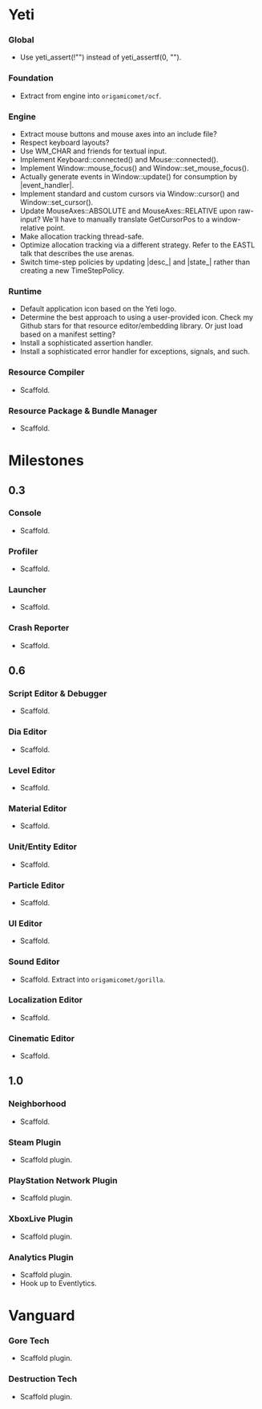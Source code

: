# Yeti

### Global

- Use yeti_assert(!"<message>") instead of yeti_assertf(0, "<message>").

### Foundation

- Extract from engine into `origamicomet/ocf`.

### Engine

- Extract mouse buttons and mouse axes into an include file?
- Respect keyboard layouts?
- Use WM_CHAR and friends for textual input.
- Implement Keyboard::connected() and Mouse::connected().
- Implement Window::mouse_focus() and Window::set_mouse_focus().
- Actually generate events in Window::update() for consumption by |event_handler|.
- Implement standard and custom cursors via Window::cursor() and Window::set_cursor().
- Update MouseAxes::ABSOLUTE and MouseAxes::RELATIVE upon raw-input? We'll have to manually translate GetCursorPos to a window-relative point.
- Make allocation tracking thread-safe.
- Optimize allocation tracking via a different strategy. Refer to the EASTL talk that describes the use arenas.
- Switch time-step policies by updating |desc_| and |state_| rather than creating a new TimeStepPolicy.

### Runtime

- Default application icon based on the Yeti logo.
- Determine the best approach to using a user-provided icon. Check my Github stars for that resource editor/embedding library. Or just load based on a manifest setting?
- Install a sophisticated assertion handler.
- Install a sophisticated error handler for exceptions, signals, and such.

### Resource Compiler

- Scaffold.

### Resource Package & Bundle Manager

- Scaffold.

# Milestones

## 0.3

### Console

- Scaffold.

### Profiler

- Scaffold.

### Launcher

- Scaffold.

### Crash Reporter

- Scaffold.

## 0.6

### Script Editor & Debugger

- Scaffold.

### Dia Editor

- Scaffold.

### Level Editor

- Scaffold.

### Material Editor

- Scaffold.

### Unit/Entity Editor

- Scaffold.

### Particle Editor

- Scaffold.

### UI Editor

- Scaffold.

### Sound Editor

- Scaffold. Extract into `origamicomet/gorilla`.

### Localization Editor

- Scaffold.

### Cinematic Editor

- Scaffold.

## 1.0

### Neighborhood

- Scaffold.

### Steam Plugin

- Scaffold plugin.

### PlayStation Network Plugin

- Scaffold plugin.

### XboxLive Plugin

- Scaffold plugin.

### Analytics Plugin

- Scaffold plugin.
- Hook up to Eventlytics.

# Vanguard

### Gore Tech
- Scaffold plugin.

### Destruction Tech
- Scaffold plugin.
